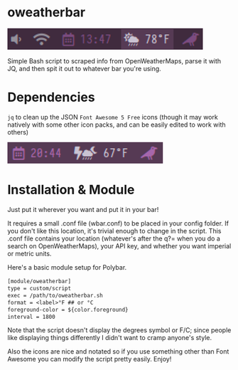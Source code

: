 # oweatherbar

![](/pic.png)

Simple Bash script to scraped info from OpenWeatherMaps, parse it with JQ, and then spit it out to whatever bar you're using.

# Dependencies

`jq` to clean up the JSON 
`Font Awesome 5 Free` icons (though it may work natively with some other icon packs, and can be easily edited to work with others)

![](/pic2.png)

# Installation & Module

Just put it wherever you want and put it in your bar! 

It requires a small .conf file (wbar.conf) to be placed in your config folder. If you don't like this location, it's trivial enough to change in the script. This .conf file contains your location (whatever's after the q?= when you do a search on OpenWeatherMaps), your API key, and whether you want imperial or metric units. 

Here's a basic module setup for Polybar. 
``` 
[module/oweatherbar]
type = custom/script
exec = /path/to/oweatherbar.sh
format = <label>°F ## or °C
foreground-color = ${color.foreground}
interval = 1800
``` 
Note that the script doesn't display the degrees symbol or F/C; since people like displaying things differently I didn't want to cramp anyone's style. 

Also the icons are nice and notated so if you use something other than Font Awesome you can modify the script pretty easily. Enjoy! 

